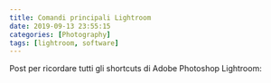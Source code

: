 ```yaml
---
title: Comandi principali Lightroom
date: 2019-09-13 23:55:15
categories: [Photography]
tags: [lightroom, software]
---
```


Post per ricordare tutti gli shortcuts di Adobe Photoshop Lightroom:

